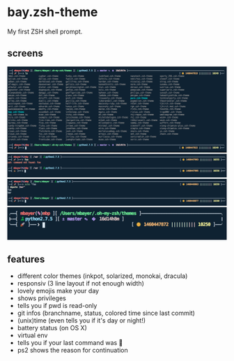 # bay.zsh-theme

My first ZSH shell prompt.

## screens

![screen_01](https://raw.githubusercontent.com/embayer/bay.zsh-theme/master/img/screen_01.png)
![screen_02](https://raw.githubusercontent.com/embayer/bay.zsh-theme/master/img/screen_02.png)
![screen_03](https://raw.githubusercontent.com/embayer/bay.zsh-theme/master/img/screen_03.png)
![screen_04](https://raw.githubusercontent.com/embayer/bay.zsh-theme/master/img/screen_04.png)

## features

- different color themes (inkpot, solarized, monokai, dracula)
- responsiv (3 line layout if not enough width)
- lovely emojis make your day
- shows privileges
- tells you if pwd is read-only
- git infos (branchname, status, colored time since last commit)
- (unix)time (even tells you if it's day or night!)
- battery status (on OS X)
- virtual env
- tells you if your last command was 💩
- ps2 shows the reason for continuation
